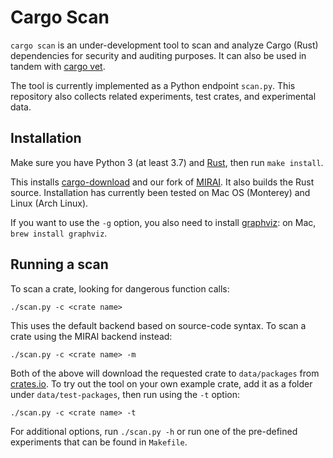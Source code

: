 # Cargo Scan

`cargo scan` is an under-development tool to scan and analyze Cargo (Rust) dependencies for security and auditing purposes.
It can also be used in tandem with [cargo vet](https://mozilla.github.io/cargo-vet/).

The tool is currently implemented as a Python endpoint `scan.py`.
This repository also collects related experiments, test crates, and experimental data.

## Installation

Make sure you have Python 3 (at least 3.7) and [Rust](https://www.rust-lang.org/tools/install), then run `make install`.

This installs [cargo-download](https://crates.io/crates/cargo-download) and our fork of [MIRAI](https://github.com/facebookexperimental/MIRAI).
It also builds the Rust source.
Installation has currently been tested on Mac OS (Monterey) and Linux (Arch Linux).

If you want to use the `-g` option, you also need to install [graphviz](https://graphviz.org/download/): on Mac, `brew install graphviz`.

## Running a scan

To scan a crate, looking for dangerous function calls:
```
./scan.py -c <crate name>
```

This uses the default backend based on source-code syntax. To scan a crate using the MIRAI backend instead:
```
./scan.py -c <crate name> -m
```

Both of the above will download the requested crate to `data/packages` from [crates.io](crates.io).
To try out the tool on your own example crate, add it as a folder under `data/test-packages`, then run using the `-t` option:
```
./scan.py -c <crate name> -t
```

For additional options, run `./scan.py -h` or run one of the pre-defined experiments that can be found in `Makefile`.
